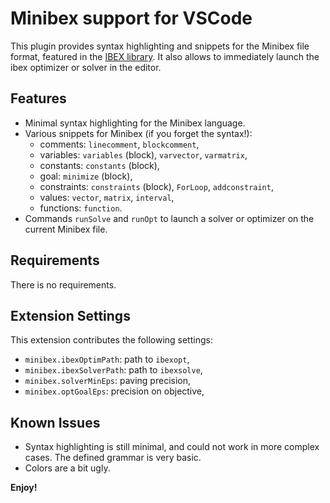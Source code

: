 # Minibex support for VSCode

This plugin provides syntax highlighting and snippets for the Minibex file format, featured in the [IBEX library](http://www.ibex-lib.org). It also allows to immediately launch the ibex optimizer or solver in the editor.

## Features

* Minimal syntax highlighting for the Minibex language.
* Various snippets for Minibex (if you forget the syntax!):
  * comments: `linecomment`, `blockcomment`,
  * variables: `variables` (block), `varvector`, `varmatrix`,
  * constants: `constants` (block),
  * goal: `minimize` (block),
  * constraints: `constraints` (block), `ForLoop`, `addconstraint`,
  * values: `vector`, `matrix`, `interval`,
  * functions: `function`.
* Commands `runSolve` and `runOpt` to launch a solver or optimizer on the current Minibex file.

## Requirements

There is no requirements.

## Extension Settings

This extension contributes the following settings:

* `minibex.ibexOptimPath`: path to `ibexopt`,
* `minibex.ibexSolverPath`: path to `ibexsolve`,
* `minibex.solverMinEps`: paving precision,
* `minibex.optGoalEps`: precision on objective,

## Known Issues

* Syntax highlighting is still minimal, and could not work in more complex cases. The defined grammar is very basic.
* Colors are a bit ugly.

**Enjoy!**